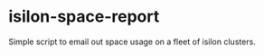 isilon-space-report
===================

Simple script to email out space usage on a fleet of isilon clusters.
